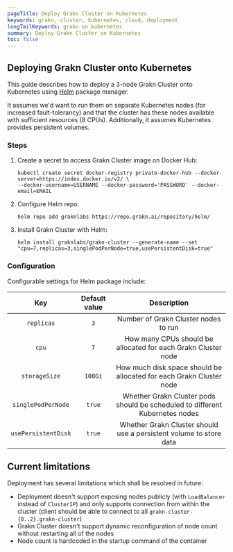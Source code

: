 ```yaml
---
pageTitle: Deploy Grakn Cluster on Kubernetes
keywords: grakn, cluster, kubernetes, cloud, deployment
longTailKeywords: grakn on kubernetes
summary: Deploy Grakn Cluster on Kubernetes
toc: false
---
```


## Deploying Grakn Cluster onto Kubernetes

This guide describes how to deploy a 3-node Grakn Cluster onto Kubernetes using [Helm](https://helm.sh/) package manager.

It assumes we'd want to run them on separate Kubernetes nodes (for increased fault-tolerancy)
and that the cluster has these nodes available with sufficient resources (8 CPUs).
Additionally, it assumes Kubernetes provides persistent volumes.

### Steps

1. Create a secret to access Grakn Cluster image on Docker Hub:

    ```
    kubectl create secret docker-registry private-docker-hub --docker-server=https://index.docker.io/v2/ \
    --docker-username=USERNAME --docker-password='PASSWORD' --docker-email=EMAIL
    ```

2. Configure Helm repo:

    ```
    helm repo add graknlabs https://repo.grakn.ai/repository/helm/
    ```


3. Install Grakn Cluster with Helm:

    ```
    helm install graknlabs/grakn-cluster --generate-name --set "cpu=7,replicas=3,singlePodPerNode=true,usePersistentDisk=true"
    ```

### Configuration

Configurable settings for Helm package include:

| Key | Default value | Description
| :----------------: | :------:| :--------------------------------------------------------------------------: |
| `replicas`         | `3`     | Number of Grakn Cluster nodes to run                                         |
| `cpu`              | `7`     | How many CPUs should be allocated for each Grakn Cluster node                |
| `storageSize`      | `100Gi` | How much disk space should be allocated for each Grakn Cluster node          |
| `singlePodPerNode` | `true`  | Whether Grakn Cluster pods should be scheduled to different Kubernetes nodes |
| `usePersistentDisk`| `true`  | Whether Grakn Cluster should use a persistent volume to store data           |


## Current limitations

Deployment has several limitations which shall be resolved in future:

* Deployment doesn't support exposing nodes publicly (with `LoadBalancer` instead of `ClusterIP`) and only
supports connection from within the cluster (client should be able to connect to all `grakn-cluster-{0..2}.grakn-cluster`)
* Grakn Cluster doesn't support dynamic reconfiguration of node count without restarting all of the nodes
* Node count is hardcoded in the startup command of the container
